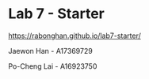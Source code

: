 # Lab 7 - Starter
https://rabonghan.github.io/lab7-starter/

Jaewon Han - A17369729

Po-Cheng Lai - A16923750